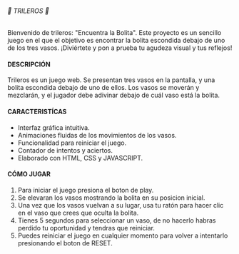###### 🎪 TRILEROS 🎪

Bienvenido de trileros: "Encuentra la Bolita". Este proyecto es un sencillo juego en el que el objetivo es encontrar la bolita escondida debajo de uno de los tres vasos. ¡Diviértete y pon a prueba tu agudeza visual y tus reflejos!

#### DESCRIPCIÓN 

Trileros es un juego web. Se presentan tres vasos en la pantalla, y una bolita escondida debajo de uno de ellos. Los vasos se moverán y mezclarán, y el jugador debe adivinar debajo de cuál vaso está la bolita.

#### CARACTERISTÍCAS 

* Interfaz gráfica intuitiva.
* Animaciones fluidas de los movimientos de los vasos.
* Funcionalidad para reiniciar el juego.
* Contador de intentos y aciertos.
* Elaborado con HTML, CSS y JAVASCRIPT.

#### CÓMO JUGAR

1. Para iniciar el juego presiona el boton de play.
2. Se elevaran los vasos mostrando la bolita en su posicion inicial.
3. Una vez que los vasos vuelvan a su lugar, usa tu ratón para hacer clic en el vaso que crees que oculta la bolita.
4. Tienes 5 segundos para seleccionar un vaso, de no hacerlo habras perdido tu oportunidad y tendras que reiniciar.
5. Puedes reiniciar el juego en cualquier momento para volver a intentarlo presionando el boton de RESET.